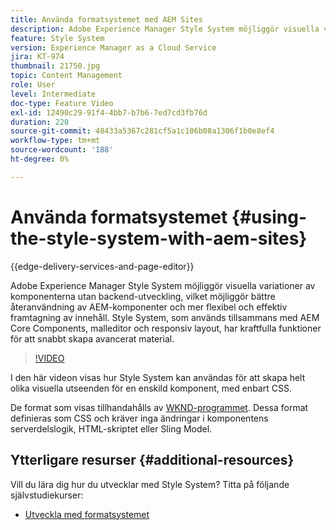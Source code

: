 ```yaml
---
title: Använda formatsystemet med AEM Sites
description: Adobe Experience Manager Style System möjliggör visuella variationer av komponenterna utan backend-utveckling, vilket möjliggör bättre återanvändning av AEM-komponenter och mer flexibel och effektiv framtagning av innehåll. Style System, som används tillsammans med AEM Core Components, malleditor och responsiv layout, har kraftfulla funktioner för att snabbt skapa avancerat material.
feature: Style System
version: Experience Manager as a Cloud Service
jira: KT-974
thumbnail: 21750.jpg
topic: Content Management
role: User
level: Intermediate
doc-type: Feature Video
exl-id: 12490c29-91f4-4bb7-b7b6-7ed7cd3fb76d
duration: 220
source-git-commit: 48433a5367c281cf5a1c106b08a1306f1b0e8ef4
workflow-type: tm+mt
source-wordcount: '188'
ht-degree: 0%

---
```


# Använda formatsystemet {#using-the-style-system-with-aem-sites}

{{edge-delivery-services-and-page-editor}}

Adobe Experience Manager Style System möjliggör visuella variationer av komponenterna utan backend-utveckling, vilket möjliggör bättre återanvändning av AEM-komponenter och mer flexibel och effektiv framtagning av innehåll. Style System, som används tillsammans med AEM Core Components, malleditor och responsiv layout, har kraftfulla funktioner för att snabbt skapa avancerat material.

>[!VIDEO](https://video.tv.adobe.com/v/21750?quality=12&learn=on)

I den här videon visas hur Style System kan användas för att skapa helt olika visuella utseenden för en enskild komponent, med enbart CSS.

De format som visas tillhandahålls av [WKND-programmet](https://github.com/adobe/aem-guides-wknd). Dessa format definieras som CSS och kräver inga ändringar i komponentens serverdelslogik, HTML-skriptet eller Sling Model.

## Ytterligare resurser {#additional-resources}

Vill du lära dig hur du utvecklar med Style System? Titta på följande självstudiekurser:

* [Utveckla med formatsystemet](https://experienceleague.adobe.com/docs/experience-manager-learn/getting-started-wknd-tutorial-develop/style-system.html)

